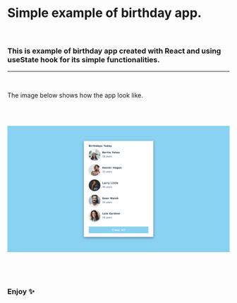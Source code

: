 # Simple example of birthday app.

</br>

### This is example of birthday app created with React and using useState hook for its simple functionalities.

---

</br>
<p> The image below shows how the app look like. </p>

</br>

## ![image](./public/assets/birthday-app.jpg)

</br>
</br>

### Enjoy ✨
